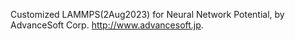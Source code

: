 Customized LAMMPS(2Aug2023) for Neural Network Potential, by AdvanceSoft Corp. <http://www.advancesoft.jp>.
